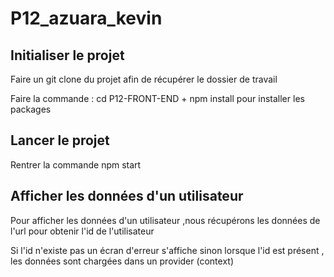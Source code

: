 # P12_azuara_kevin

## Initialiser le projet

Faire un git clone du projet afin de récupérer le dossier de travail

Faire la commande : cd P12-FRONT-END + npm install pour installer les packages

## Lancer le projet

Rentrer la commande npm start 
## Afficher les données d'un utilisateur

Pour afficher les données d'un utilisateur ,nous récupérons les données de l'url pour obtenir l'id de l'utilisateur

Si l'id n'existe pas un écran d'erreur s'affiche sinon lorsque l'id est présent , les données sont chargées dans un provider (context)